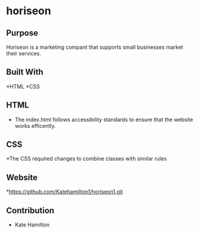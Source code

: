 # horiseon

## Purpose 
Horiseon is a marketing compant that supports small businesses market their services.

## Built With 
*HTML
*CSS

## HTML
- The index.html follows accessibility standards to ensure that the website works efficently. 

## CSS
*The CSS required changes to combine classes with similar rules

## Website 
*https://github.com/Katehamilton1/horiseon1.git

## Contribution
- Kate Hamilton 


